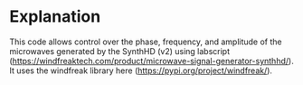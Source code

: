 # Explanation

This code allows control over the phase, frequency, and amplitude of the microwaves generated by the SynthHD (v2) using labscript (https://windfreaktech.com/product/microwave-signal-generator-synthhd/). It uses the windfreak library here (https://pypi.org/project/windfreak/).

 
